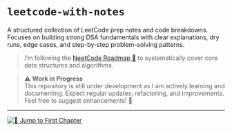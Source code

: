 # `leetcode-with-notes`
A structured collection of LeetCode prep notes and code breakdowns. Focuses on building strong DSA fundamentals with clear explanations, dry runs, edge cases, and step-by-step problem-solving patterns.

> I’m following the [NeetCode Roadmap 🚀](https://neetcode.io/roadmap) to systematically cover core data structures and algorithms. 

> ⚠ **Work in Progress**  
> This repository is still under development as I am actively learning and documenting. Expect regular updates, refactoring, and improvements. Feel free to suggest enhancements! 🤗 

---

[![🚀 Jump to First Chapter](https://img.shields.io/badge/-📚%20Jump%20to%20First%20Chapter-blueviolet?style=for-the-badge)](./chap1_arrays_and_hashing/arrays_and_hashing.md)

